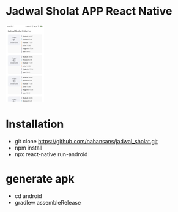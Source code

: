 # Jadwal Sholat APP React Native

<img src="./screenshoots/img1.jpeg" data-canonical-src="./screenshoots/img1.jpeg" width="100" height="200" />

# Installation
- git clone https://github.com/nahansans/jadwal_sholat.git
- npm install
- npx react-native run-android

# generate apk
- cd android
- gradlew assembleRelease
